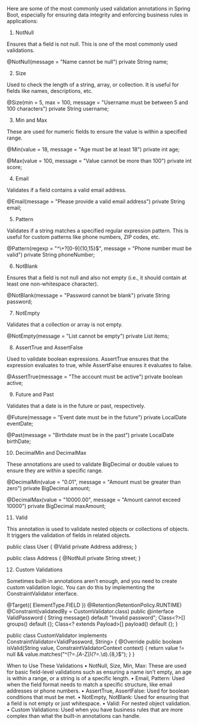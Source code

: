 Here are some of the most commonly used validation annotations in Spring Boot, especially for ensuring data integrity and enforcing business rules in applications:

1. NotNull

Ensures that a field is not null. This is one of the most commonly used validations.

@NotNull(message = "Name cannot be null")
private String name;

2. Size

Used to check the length of a string, array, or collection. It is useful for fields like names, descriptions, etc.

@Size(min = 5, max = 100, message = "Username must be between 5 and 100 characters")
private String username;

3. Min and Max

These are used for numeric fields to ensure the value is within a specified range.

@Min(value = 18, message = "Age must be at least 18")
private int age;

@Max(value = 100, message = "Value cannot be more than 100")
private int score;

4. Email

Validates if a field contains a valid email address.

@Email(message = "Please provide a valid email address")
private String email;

5. Pattern

Validates if a string matches a specified regular expression pattern. This is useful for custom patterns like phone numbers, ZIP codes, etc.

@Pattern(regexp = "^\\+?[0-9]{10,15}$", message = "Phone number must be valid")
private String phoneNumber;

6. NotBlank

Ensures that a field is not null and also not empty (i.e., it should contain at least one non-whitespace character).

@NotBlank(message = "Password cannot be blank")
private String password;

7. NotEmpty

Validates that a collection or array is not empty.

@NotEmpty(message = "List cannot be empty")
private List<String> items;

8. AssertTrue and AssertFalse

Used to validate boolean expressions. AssertTrue ensures that the expression evaluates to true, while AssertFalse ensures it evaluates to false.

@AssertTrue(message = "The account must be active")
private boolean active;

9. Future and Past

Validates that a date is in the future or past, respectively.

@Future(message = "Event date must be in the future")
private LocalDate eventDate;

@Past(message = "Birthdate must be in the past")
private LocalDate birthDate;

10. DecimalMin and DecimalMax

These annotations are used to validate BigDecimal or double values to ensure they are within a specific range.

@DecimalMin(value = "0.01", message = "Amount must be greater than zero")
private BigDecimal amount;

@DecimalMax(value = "10000.00", message = "Amount cannot exceed 10000")
private BigDecimal maxAmount;

11. Valid

This annotation is used to validate nested objects or collections of objects. It triggers the validation of fields in related objects.

public class User {
@Valid
private Address address;
}

public class Address {
@NotNull
private String street;
}

12. Custom Validations

Sometimes built-in annotations aren’t enough, and you need to create custom validation logic. You can do this by implementing the ConstraintValidator interface.

@Target({ ElementType.FIELD })
@Retention(RetentionPolicy.RUNTIME)
@Constraint(validatedBy = CustomValidator.class)
public @interface ValidPassword {
String message() default "Invalid password";
Class<?>[] groups() default {};
Class<? extends Payload>[] payload() default {};
}

public class CustomValidator implements ConstraintValidator<ValidPassword, String> {
@Override
public boolean isValid(String value, ConstraintValidatorContext context) {
return value != null && value.matches("^(?=.*[A-Z])(?=.*\\d).{8,}$");
}
}

When to Use These Validations
•	NotNull, Size, Min, Max: These are used for basic field-level validations such as ensuring a name isn’t empty, an age is within a range, or a string is of a specific length.
•	Email, Pattern: Used when the field format needs to match a specific structure, like email addresses or phone numbers.
•	AssertTrue, AssertFalse: Used for boolean conditions that must be met.
•	NotEmpty, NotBlank: Used for ensuring that a field is not empty or just whitespace.
•	Valid: For nested object validation.
•	Custom Validations: Used when you have business rules that are more complex than what the built-in annotations can handle.
